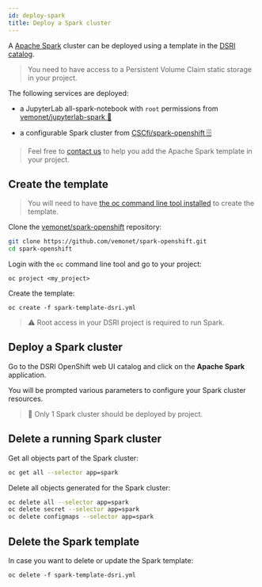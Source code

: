 ```yaml
---
id: deploy-spark
title: Deploy a Spark cluster
---
```


A [Apache Spark](https://spark.apache.org/) cluster can be deployed using a template in the [DSRI catalog](https://app.dsri.unimaas.nl:8443/console/catalog).

> You need to have access to a Persistent Volume Claim static storage in your project. 

The following services are deployed:

* a JupyterLab all-spark-notebook with `root` permissions from [vemonet/jupyterlab-spark 📖](https://github.com/vemonet/jupyterlab-spark)

* a configurable Spark cluster from [CSCfi/spark-openshift 🗄️](https://github.com/CSCfi/spark-openshift)

> Feel free to [contact us](/dsri-documentation/help) to help you add the Apache Spark template in your project.

## Create the template

> You will need to have [the oc command line tool installed](/dsri-documentation/docs/openshift-install) to create the template.

Clone the [vemonet/spark-openshift](https://github.com/vemonet/spark-openshift) repository:

```bash
git clone https://github.com/vemonet/spark-openshift.git
cd spark-openshift
```

Login with the `oc` command line tool and go to your project:

```shell
oc project <my_project>
```

Create the template:

```shell
oc create -f spark-template-dsri.yml
```

> ⚠️ Root access in your DSRI project is required to run Spark.

## Deploy a Spark cluster

Go to the DSRI OpenShift web UI catalog and click on the **Apache Spark** application.

You will be prompted various parameters to configure your Spark cluster resources.

> 🚫 Only 1 Spark cluster should be deployed by project.

## Delete a running Spark cluster

Get all objects part of the Spark cluster:

```bash
oc get all --selector app=spark
```

Delete all objects generated for the Spark cluster:

```bash
oc delete all --selector app=spark
oc delete secret --selector app=spark
oc delete configmaps --selector app=spark
```

## Delete the Spark template

In case you want to delete or update the Spark template:

```shell
oc delete -f spark-template-dsri.yml
```

